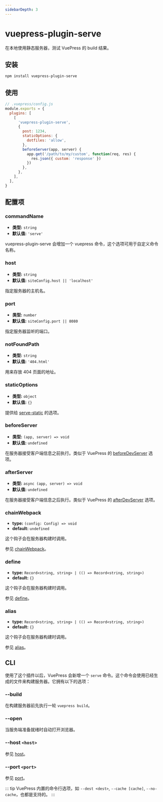 ```yaml
---
sidebarDepth: 3
---
```


# vuepress-plugin-serve <GitHubLink repo="vuepress/vuepress-plugin-serve"/>

在本地使用静态服务器，测试 VuePress 的 build 结果。

## 安装

```sh
npm install vuepress-plugin-serve
```

## 使用

```js
// .vuepress/config.js
module.exports = {
  plugins: [
    [
      'vuepress-plugin-serve',
      {
        post: 1234,
        staticOptions: {
          dotfiles: 'allow',
        },
        beforeServer(app, server) {
          app.get('/path/to/my/custom', function(req, res) {
            res.json({ custom: 'response' })
          })
        },
      },
    ],
  ],
}
```

## 配置项

### commandName

- **类型:** `string`
- **默认值:** `'serve'`

vuepress-plugin-serve 会增加一个 vuepress 命令，这个选项可用于自定义命令名称。

### host

- **类型:** `string`
- **默认值:** `siteConfig.host || 'localhost'`

指定服务器的主机名。

### port

- **类型:** `number`
- **默认值:** `siteConfig.port || 8080`

指定服务器监听的端口。

### notFoundPath

- **类型:** `string`
- **默认值:** `'404.html'`

用来存放 404 页面的地址。

### staticOptions

- **类型:** `object`
- **默认值:** `{}`

提供给 [serve-static](https://github.com/expressjs/serve-static#servestaticroot-options) 的选项。

### beforeServer

- **类型:** `(app, server) => void`
- **默认值:** `undefined`

在服务器接受客户端信息之前执行。类似于 VuePress 的 [beforeDevServer](https://v1.vuepress.vuejs.org/zh/plugin/option-api.html#beforedevserver) 选项。

### afterServer

- **类型:** `async (app, server) => void`
- **默认值:** `undefined`

在服务器接受客户端信息之后执行。类似于 VuePress 的 [afterDevServer](https://v1.vuepress.vuejs.org/zh/plugin/option-api.html#afterdevserver) 选项。

### chainWebpack

- **type:** `(config: Config) => void`
- **default:** `undefined`

这个钩子会在服务器构建时调用。

参见 [chainWebpack](https://v1.vuepress.vuejs.org/plugin/option-api.html#chainwebpack)。

### define

- **type:** `Record<string, string> | (() => Record<string, string>)`
- **default:** `{}`

这个钩子会在服务器构建时调用。

参见 [define](https://v1.vuepress.vuejs.org/plugin/option-api.html#define)。

### alias

- **type:** `Record<string, string> | (() => Record<string, string>)`
- **default:** `{}`

这个钩子会在服务器构建时调用。

参见 [alias](https://v1.vuepress.vuejs.org/plugin/option-api.html#alias)。

## CLI

使用了这个插件以后，VuePress 会新增一个 `serve` 命令。这个命令会使用已经生成的文件来构建服务器。它拥有以下的选项：

### --build

在构建服务器前先执行一轮 `vuepress build`。

### --open

当服务端准备就绪时自动打开浏览器。

### --host `<host>`

参见 [host](#host)。

### --port `<port>`

参见 [port](#port)。

::: tip
VuePress 内置的命令行选项，如 `--dest <dest>`, `--cache [cache]`, `--no-cache`，也都是支持的。
:::
